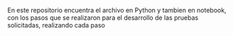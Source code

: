 En este repositorio encuentra el archivo en Python y tambien en notebook, con los pasos que se realizaron para el desarrollo de las pruebas solicitadas, realizando cada paso
